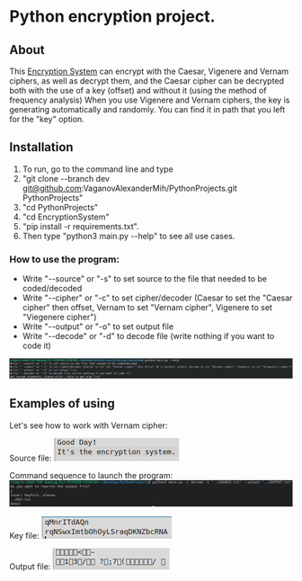 # Python encryption project.


## About

This [Encryption System](https://github.com/VaganovAlexanderMih/EncryptionSystem) can encrypt with the Caesar, Vigenere and Vernam ciphers,
as well as decrypt them, and the Caesar cipher can be decrypted both with the use of a key (offset)
and without it (using the method of frequency analysis)
When you use Vigenere and Vernam ciphers, the key is generating automatically
and randomly. You can find it in path that you left for the "key" option.


## Installation

1. To run, go to the command line and type 
2. "git clone --branch dev git@github.com:VaganovAlexanderMih/PythonProjects.git PythonProjects"
3. "cd PythonProjects"
4. "cd EncryptionSystem"
5. "pip install -r requirements.txt".
6. Then type "python3 main.py --help" to see all use cases.


### How to use the program:

- Write "--source" or "-s" to set source to the file that needed to be coded/decoded
- Write "--cipher" or "-c" to set cipher/decoder (Caesar to set the "Caesar cipher" then offset, Vernam to set "Vernam cipher", Vigenere to set "Viegenere cipher")
- Write "--output" or "-o" to set output file
- Write "--decode" or "-d" to decode file (write nothing if you want to code it)

![Printing help](src/images/printing_help.png)


## Examples of using

Let's see how to work with Vernam cipher:

Source file:
![Source](src/images/source.png)

Command sequence to launch the program:
![Vernam cipher command](src/images/vernam_cipher_command.png)

Key file:
![Key](src/images/key.png)

Output file:
![Output](src/images/output.png)
